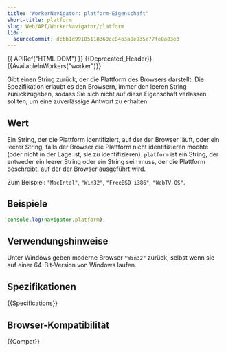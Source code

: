 ```yaml
---
title: "WorkerNavigator: platform-Eigenschaft"
short-title: platform
slug: Web/API/WorkerNavigator/platform
l10n:
  sourceCommit: dcbb1d99185118360cc84b3a0e935e77fe0a03e3
---
```


{{ APIRef("HTML DOM") }} {{Deprecated_Header}}{{AvailableInWorkers("worker")}}

Gibt einen String zurück, der die Plattform des Browsers darstellt. Die Spezifikation erlaubt es den Browsern, immer den leeren String zurückzugeben, sodass Sie sich nicht auf diese Eigenschaft verlassen sollten, um eine zuverlässige Antwort zu erhalten.

## Wert

Ein String, der die Plattform identifiziert, auf der der Browser läuft, oder ein leerer String, falls der Browser die Plattform nicht identifizieren möchte (oder nicht in der Lage ist, sie zu identifizieren). `platform` ist ein String, der entweder ein leerer String oder ein String sein muss, der die Plattform beschreibt, auf der der Browser ausgeführt wird.

Zum Beispiel: `"MacIntel"`, `"Win32"`, `"FreeBSD i386"`, `"WebTV OS"`.

## Beispiele

```js
console.log(navigator.platform);
```

## Verwendungshinweise

Unter Windows geben moderne Browser `"Win32"` zurück, selbst wenn sie auf einer 64-Bit-Version von Windows laufen.

## Spezifikationen

{{Specifications}}

## Browser-Kompatibilität

{{Compat}}

